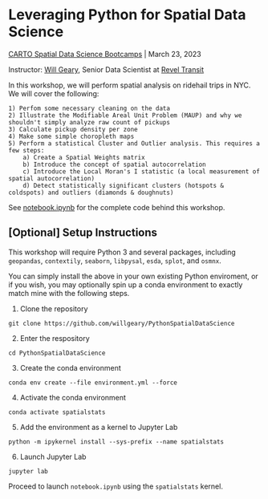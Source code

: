 # Leveraging Python for Spatial Data Science

[CARTO Spatial Data Science Bootcamps](https://spatial-data-science-conference.com/bootcamps/2023/) | March 23, 2023

Instructor: [Will Geary](https://www.linkedin.com/in/willgeary/), Senior Data Scientist at [Revel Transit](https://gorevel.com/)

In this workshop, we will perform spatial analysis on ridehail trips in NYC. We will cover the following:

    1) Perfom some necessary cleaning on the data
    2) Illustrate the Modifiable Areal Unit Problem (MAUP) and why we shouldn't simply analyze raw count of pickups
    3) Calculate pickup density per zone
    4) Make some simple choropleth maps
    5) Perform a statistical Cluster and Outlier analysis. This requires a few steps:
        a) Create a Spatial Weights matrix
        b) Introduce the concept of spatial autocorrelation
        c) Introduce the Local Moran's I statistic (a local measurement of spatial autocorrelation)
        d) Detect statistically significant clusters (hotspots & coldspots) and outliers (diamonds & doughnuts)
        
See [notebook.ipynb](https://github.com/willgeary/PythonSpatialDataScience/blob/main/notebook.ipynb) for the complete code behind this workshop.

## [Optional] Setup Instructions

This workshop will require Python 3 and several packages, including `geopandas`, `contextily`, `seaborn`, `libpysal`, `esda`, `splot`, and `osmnx`. 

You can simply install the above in your own existing Python enviroment, or if you wish, you may optionally spin up a conda environment to exactly match mine with the following steps.

1) Clone the repository

`git clone https://github.com/willgeary/PythonSpatialDataScience`

2) Enter the respository

`cd PythonSpatialDataScience`

3) Create the conda environment

`conda env create --file environment.yml --force`

4) Activate the conda environment

`conda activate spatialstats`

5) Add the environment as a kernel to Jupyter Lab

`python -m ipykernel install --sys-prefix --name spatialstats`

6) Launch Jupyter Lab

`jupyter lab`

Proceed to launch `notebook.ipynb` using the `spatialstats` kernel.
